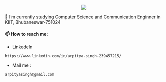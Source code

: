 <p align="center">
  <img src="https://readme-typing-svg.herokuapp.com/?lines=👋+Hi,+I'm+Arpitya+Kumar+Singh!;👀+I’m+interested+in+Data+Analytics,+Cloud+Computing,+SDE,+AI,+and+ML.;🌱+I’m+studying+in+3rd+year.;&font=Fira%20Code&center=true&width=800&height=50&duration=4000&pause=1000">
</p>
🧠 I’m currently studying Computer Science and Communication Enginner in KIIT, Bhubaneswar-751024
  
  #### 📫 How to reach me:
  
  - LinkedeIn
  
  ```https://www.linkedin.com/in/arpitya-singh-239457215/```
  
  - Mail me :
  
  ```arpityasingh@gmail.com```
  
  


